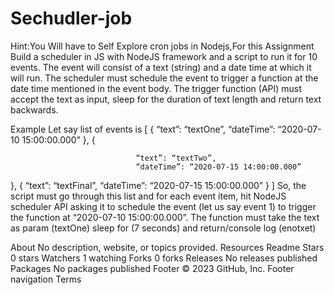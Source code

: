 # Sechudler-job
Hint:You Will have to Self Explore cron jobs in Nodejs,For this Assignment Build a scheduler in JS with NodeJS framework and a script to run it for 10 events. The event will consist of a text (string) and a date time at which it will run. The scheduler must schedule the event to trigger a function at the date time mentioned in the event body. The trigger function (API) must accept the text as input, sleep for the duration of text length and return text backwards.

Example
Let say list of events is
[
{
                            	“text”: “textOne”,
                            	“dateTime”: “2020-07-10 15:00:00.000”
},
{

                                “text”: “textTwo”,
                            	“dateTime”: “2020-07-15 14:00:00.000”
},
{
                            	“text”: “textFinal”,
                            	“dateTime”: “2020-07-15 15:00:00.000”
}
]
So, the script must go through this list and for each event item, hit NodeJS scheduler API asking it to schedule the event (let us say event 1) to trigger the function at “2020-07-10 15:00:00.000”. The function must take the text as param (textOne) sleep for (7 seconds) and return/console log (enotxet)

About
No description, website, or topics provided.
Resources
 Readme
Stars
 0 stars
Watchers
 1 watching
Forks
 0 forks
Releases
No releases published
Packages
No packages published
Footer
© 2023 GitHub, Inc.
Footer navigation
Terms
